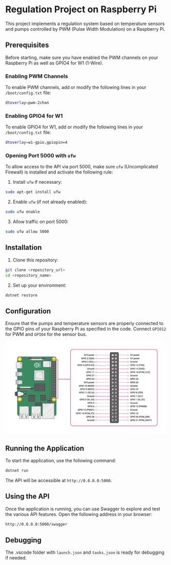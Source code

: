 # Regulation Project on Raspberry Pi

This project implements a regulation system based on temperature sensors and pumps controlled by PWM (Pulse Width Modulation) on a Raspberry Pi.

## Prerequisites

Before starting, make sure you have enabled the PWM channels on your Raspberry Pi as well as GPIO4 for W1 (1-Wire).

### Enabling PWM Channels

To enable PWM channels, add or modify the following lines in your `/boot/config.txt` file:

```sh
dtoverlay=pwm-2chan
```

### Enabling GPIO4 for W1

To enable GPIO4 for W1, add or modify the following lines in your `/boot/config.txt` file:

```sh
dtoverlay=w1-gpio,gpiopin=4
```

### Opening Port 5000 with `ufw`

To allow access to the API via port 5000, make sure `ufw` (Uncomplicated Firewall) is installed and activate the following rule:

1. Install `ufw` if necessary:

```sh
sudo apt-get install ufw
```

2. Enable `ufw` (if not already enabled):

```sh
sudo ufw enable
```

3. Allow traffic on port 5000:

```sh
sudo ufw allow 5000
```

## Installation

1. Clone this repository:

```sh
git clone <repository_url>
cd <repository_name>
```

2. Set up your environment:

```sh
dotnet restore
```

## Configuration

Ensure that the pumps and temperature sensors are properly connected to the GPIO pins of your Raspberry Pi as specified in the code. Connect `GPIO12` for PWM and `GPIO4` for the sensor bus.

 ![Raspberry Pi 4 GPIO Pinout](rpi-gpio.png)


## Running the Application

To start the application, use the following command:

```sh
dotnet run
```

The API will be accessible at `http://0.0.0.0:5000`.

## Using the API

Once the application is running, you can use Swagger to explore and test the various API features. Open the following address in your browser:

```sh
http://0.0.0.0:5000/swagger
```

## Debugging
The .vscode folder with `launch.json` and `tasks.json` is ready for debugging if needed.
